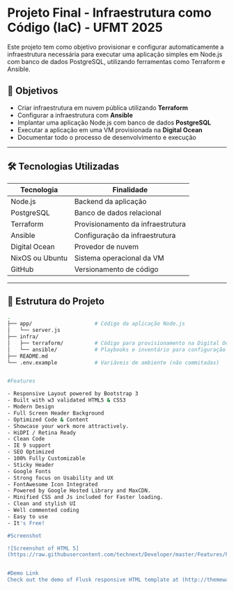 # Projeto Final - Infraestrutura como Código (IaC) - UFMT 2025

Este projeto tem como objetivo provisionar e configurar automaticamente a infraestrutura necessária para executar uma aplicação simples em Node.js com banco de dados PostgreSQL, utilizando ferramentas como Terraform e Ansible.

## 📌 Objetivos

- Criar infraestrutura em nuvem pública utilizando **Terraform**
- Configurar a infraestrutura com **Ansible**
- Implantar uma aplicação Node.js com banco de dados **PostgreSQL**
- Executar a aplicação em uma VM provisionada na **Digital Ocean**
- Documentar todo o processo de desenvolvimento e execução

---

## 🛠️ Tecnologias Utilizadas

| Tecnologia | Finalidade |
|------------|------------|
| Node.js    | Backend da aplicação |
| PostgreSQL | Banco de dados relacional |
| Terraform  | Provisionamento da infraestrutura |
| Ansible    | Configuração da infraestrutura |
| Digital Ocean | Provedor de nuvem |
| NixOS ou Ubuntu | Sistema operacional da VM |
| GitHub     | Versionamento de código |

---

## 🧱 Estrutura do Projeto

```bash
.
├── app/                    # Código da aplicação Node.js
│   └── server.js
├── infra/
│   ├── terraform/          # Código para provisionamento na Digital Ocean
│   └── ansible/            # Playbooks e inventário para configuração
├── README.md
└── .env.example            # Variáveis de ambiente (não commitadas)


#Features

- Responsive Layout powered by Bootstrap 3
- Built with w3 validated HTML5 & CSS3
- Modern Design
- Full Screen Header Background
- Optimized Code & Content
- Showcase your work more attractively.
- HiDPI / Retina Ready
- Clean Code
- IE 9 support
- SEO Optimized
- 100% Fully Customizable
- Sticky Header
- Google Fonts
- Strong focus on Usability and UX
- FontAwesome Icon Integrated
- Powered by Google Hosted Library and MaxCDN. 
- Minified CSS and Js included for Faster loading. 
- Clean and stylish UI
- Well commented coding
- Easy to use
- It's Free!

#Screenshot

![Screenshot of HTML 5]
(https://raw.githubusercontent.com/technext/Developer/master/Features/html5.png)


#Demo Link
Check out the demo of Flusk responsive HTML template at (http://themewagon.com/demo/Developer/)





